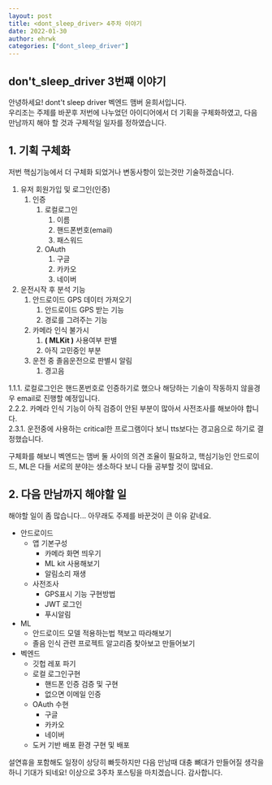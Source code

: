 ```yaml
---
layout: post
title: <dont_sleep_driver> 4주차 이야기
date: 2022-01-30
author: ehrwk
categories: ["dont_sleep_driver"]
---
```


## don't_sleep_driver 3번쨰 이야기

안녕하세요! dont't sleep driver 벡엔드 맴버 윤희서입니다.  
 우리조는 주제를 바꾼후 저번에 나누었던 아이디어에서 더 기획을 구체화하였고, 다음 만남까지 해야 할 것과 구체적일 일자를 정하였습니다.

## 1. 기획 구체화

저번 핵심기능에서 더 구체화 되었거나 변동사항이 있는것만 기술하겠습니다.

1. 유저 회원가입 및 로그인(인증)
   1. 인증
      1. 로컬로그인
         1. 이름
         2. 핸드폰번호(email)
         3. 패스워드
      2. OAuth
         1. 구글
         2. 카카오
         3. 네이버
2. 운전시작 후 분석 기능
   1. 안드로이드 GPS 데이터 가져오기
      1. 안드로이드 GPS 받는 기능
      2. 경로를 그려주는 기능
   2. 카메라 인식 불가시
      1. **( MLKit )** 사용여부 판별
      2. 아직 고민중인 부분
   3. 운전 중 졸음운전으로 판별시 알림
      1. 경고음

1.1.1. 로컬로그인은 핸드폰번호로 인증하기로 했으나 해당하는 기술이 작동하지 않을경우 email로 진행할 예정입니다.  
2.2.2. 카메라 인식 기능이 아직 검증이 안된 부분이 많아서 사전조사를 해보아야 합니다.  
2.3.1. 운전중에 사용하는 critical한 프로그램이다 보니 tts보다는 경고음으로 하기로 결정했습니다.

구체화를 해보니 벡엔드는 맴버 둘 사이의 의견 조율이 필요하고,
핵심기능인 안드로이드, ML은 다들 서로의 분야는 생소하다 보니 다들 공부할 것이 많네요.

## 2. 다음 만남까지 해야할 일

해야할 일이 좀 많습니다... 아무래도 주제를 바꾼것이 큰 이유 같네요.

- 안드로이드
  - 앱 기본구성
    - 카메라 화면 띄우기
    - ML kit 사용해보기
    - 알림소리 재생
  - 사전조사
    - GPS표시 기능 구현방법
    - JWT 로그인
    - 푸시알림
- ML
  - 안드로이드 모델 적용하는법 책보고 따라해보기
  - 졸음 인식 관련 프로젝트 알고리즘 찾아보고 만들어보기
- 벡엔드
  - 깃헙 레포 파기
  - 로컬 로그인구현
    - 핸드폰 인증 검증 및 구현
    - 없으면 이메일 인증
  - OAuth 수현
    - 구글
    - 카카오
    - 네이버
  - 도커 기반 배포 환경 구현 및 배포

설연휴을 포함해도 일정이 상당히 빠듯하지만 다음 만남때 대충 뼈대가 만들어질 생각을 하니 기대가 되네요!
이상으로 3주차 포스팅을 마치겠습니다. 감사합니다.
